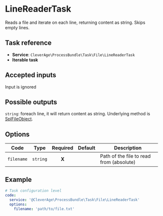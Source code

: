 LineReaderTask
=============

Reads a file and iterate on each line, returning content as string. Skips empty lines.

Task reference
--------------

* **Service**: `CleverAge\ProcessBundle\Task\File\LineReaderTask`
* **Iterable task**

Accepted inputs
---------------

Input is ignored

Possible outputs
----------------

`string`: foreach line, it will return content as string.
Underlying method is [SplFileObject](https://www.php.net/manual/en/class.splfileobject.php).

Options
-------

| Code       | Type     | Required  | Default  | Description                              |
|------------|----------|:---------:|----------|------------------------------------------|
| `filename` | `string` |   **X**   |          | Path of the file to read from (absolute) |

Example
-------

```yaml
# Task configuration level
code:
  service: '@CleverAge\ProcessBundle\Task\File\LineReaderTask'
  options:
    filename: 'path/to/file.txt'
```


